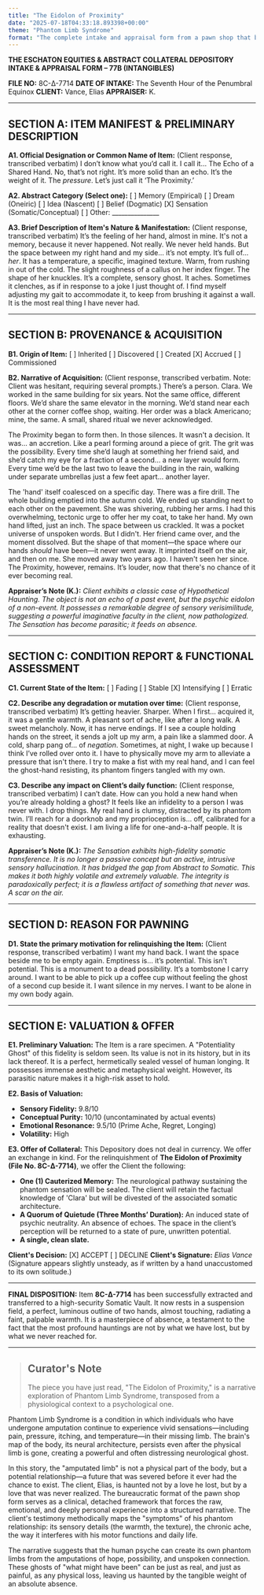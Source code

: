 ```yaml
---
title: "The Eidolon of Proximity"
date: "2025-07-18T04:33:18.893398+00:00"
theme: "Phantom Limb Syndrome"
format: "The complete intake and appraisal form from a pawn shop that buys and sells abstract concepts."
---
```




**THE ESCHATON EQUITIES & ABSTRACT COLLATERAL DEPOSITORY**
**INTAKE & APPRAISAL FORM – 77B (INTANGIBLES)**

**FILE NO:** 8C-Δ-7714
**DATE OF INTAKE:** The Seventh Hour of the Penumbral Equinox
**CLIENT:** Vance, Elias
**APPRAISER:** K.

---
**SECTION A: ITEM MANIFEST & PRELIMINARY DESCRIPTION**
---
**A1. Official Designation or Common Name of Item:**
(Client response, transcribed verbatim)
I don’t know what you’d call it. I call it... The Echo of a Shared Hand. No, that’s not right. It’s more solid than an echo. It’s the weight of it. The *pressure*. Let’s just call it ‘The Proximity.’

**A2. Abstract Category (Select one):**
[ ] Memory (Empirical) [ ] Dream (Oneiric) [ ] Idea (Nascent) [ ] Belief (Dogmatic) [X] Sensation (Somatic/Conceptual) [ ] Other: _______________

**A3. Brief Description of Item's Nature & Manifestation:**
(Client response, transcribed verbatim)
It’s the feeling of her hand, almost in mine. It's not a memory, because it never happened. Not really. We never held hands. But the space between my right hand and my side... it’s not empty. It’s full of... *her*. It has a temperature, a specific, imagined texture. Warm, from rushing in out of the cold. The slight roughness of a callus on her index finger. The shape of her knuckles. It’s a complete, sensory ghost. It aches. Sometimes it clenches, as if in response to a joke I just thought of. I find myself adjusting my gait to accommodate it, to keep from brushing it against a wall. It is the most real thing I have never had.

---
**SECTION B: PROVENANCE & ACQUISITION**
---
**B1. Origin of Item:**
[ ] Inherited [ ] Discovered [ ] Created [X] Accrued [ ] Commissioned

**B2. Narrative of Acquisition:**
(Client response, transcribed verbatim. Note: Client was hesitant, requiring several prompts.)
There’s a person. Clara. We worked in the same building for six years. Not the same office, different floors. We’d share the same elevator in the morning. We’d stand near each other at the corner coffee shop, waiting. Her order was a black Americano; mine, the same. A small, shared ritual we never acknowledged.

The Proximity began to form then. In those silences. It wasn't a decision. It was... an accretion. Like a pearl forming around a piece of grit. The grit was the possibility. Every time she’d laugh at something her friend said, and she’d catch my eye for a fraction of a second... a new layer would form. Every time we’d be the last two to leave the building in the rain, walking under separate umbrellas just a few feet apart... another layer.

The 'hand' itself coalesced on a specific day. There was a fire drill. The whole building emptied into the autumn cold. We ended up standing next to each other on the pavement. She was shivering, rubbing her arms. I had this overwhelming, tectonic urge to offer her my coat, to take her hand. My own hand lifted, just an inch. The space between us crackled. It was a pocket universe of unspoken words. But I didn't. Her friend came over, and the moment dissolved. But the shape of that moment—the space where our hands *should* have been—it never went away. It imprinted itself on the air, and then on me. She moved away two years ago. I haven't seen her since. The Proximity, however, remains. It’s louder, now that there's no chance of it ever becoming real.

**Appraiser’s Note (K.):** *Client exhibits a classic case of Hypothetical Haunting. The object is not an echo of a past event, but the psychic eidolon of a non-event. It possesses a remarkable degree of sensory verisimilitude, suggesting a powerful imaginative faculty in the client, now pathologized. The Sensation has become parasitic; it feeds on absence.*

---
**SECTION C: CONDITION REPORT & FUNCTIONAL ASSESSMENT**
---
**C1. Current State of the Item:**
[ ] Fading [ ] Stable [X] Intensifying [ ] Erratic

**C2. Describe any degradation or mutation over time:**
(Client response, transcribed verbatim)
It’s getting heavier. Sharper. When I first... acquired it, it was a gentle warmth. A pleasant sort of ache, like after a long walk. A sweet melancholy. Now, it has nerve endings. If I see a couple holding hands on the street, it sends a jolt up my arm, a pain like a slammed door. A cold, sharp pang of... of *negation*. Sometimes, at night, I wake up because I think I’ve rolled over onto it. I have to physically move my arm to alleviate a pressure that isn't there. I try to make a fist with my real hand, and I can feel the ghost-hand resisting, its phantom fingers tangled with my own.

**C3. Describe any impact on Client’s daily function:**
(Client response, transcribed verbatim)
I can’t date. How can you hold a new hand when you’re already holding a ghost? It feels like an infidelity to a person I was never with. I drop things. My real hand is clumsy, distracted by its phantom twin. I’ll reach for a doorknob and my proprioception is... off, calibrated for a reality that doesn't exist. I am living a life for one-and-a-half people. It is exhausting.

**Appraiser’s Note (K.):** *The Sensation exhibits high-fidelity somatic transference. It is no longer a passive concept but an active, intrusive sensory hallucination. It has bridged the gap from Abstract to Somatic. This makes it both highly volatile and extremely valuable. The integrity is paradoxically perfect; it is a flawless artifact of something that never was. A scar on the air.*

---
**SECTION D: REASON FOR PAWNING**
---
**D1. State the primary motivation for relinquishing the Item:**
(Client response, transcribed verbatim)
I want my hand back. I want the space beside me to be empty again. Emptiness is… it’s potential. This isn't potential. This is a monument to a dead possibility. It’s a tombstone I carry around. I want to be able to pick up a coffee cup without feeling the ghost of a second cup beside it. I want silence in my nerves. I want to be alone in my own body again.

---
**SECTION E: VALUATION & OFFER**
---
**E1. Preliminary Valuation:**
The Item is a rare specimen. A "Potentiality Ghost" of this fidelity is seldom seen. Its value is not in its history, but in its lack thereof. It is a perfect, hermetically sealed vessel of human longing. It possesses immense aesthetic and metaphysical weight. However, its parasitic nature makes it a high-risk asset to hold.

**E2. Basis of Valuation:**
*   **Sensory Fidelity:** 9.8/10
*   **Conceptual Purity:** 10/10 (uncontaminated by actual events)
*   **Emotional Resonance:** 9.5/10 (Prime Ache, Regret, Longing)
*   **Volatility:** High

**E3. Offer of Collateral:**
This Depository does not deal in currency. We offer an exchange in kind. For the relinquishment of **The Eidolon of Proximity (File No. 8C-Δ-7714)**, we offer the Client the following:

*   **One (1) Cauterized Memory:** The neurological pathway sustaining the phantom sensation will be sealed. The client will retain the factual knowledge of 'Clara' but will be divested of the associated somatic architecture.
*   **A Quorum of Quietude (Three Months’ Duration):** An induced state of psychic neutrality. An absence of echoes. The space in the client’s perception will be returned to a state of pure, unwritten potential.
*   **A single, clean slate.**

**Client's Decision:** [X] ACCEPT [ ] DECLINE
**Client's Signature:** *Elias Vance* (Signature appears slightly unsteady, as if written by a hand unaccustomed to its own solitude.)

---
**FINAL DISPOSITION:**
Item **8C-Δ-7714** has been successfully extracted and transferred to a high-security Somatic Vault. It now rests in a suspension field, a perfect, luminous outline of two hands, almost touching, radiating a faint, palpable warmth. It is a masterpiece of absence, a testament to the fact that the most profound hauntings are not by what we have lost, but by what we never reached for.

---

> ## Curator's Note
>
> The piece you have just read, "The Eidolon of Proximity," is a narrative exploration of Phantom Limb Syndrome, transposed from a physiological context to a psychological one.

Phantom Limb Syndrome is a condition in which individuals who have undergone amputation continue to experience vivid sensations—including pain, pressure, itching, and temperature—in their missing limb. The brain's map of the body, its neural architecture, persists even after the physical limb is gone, creating a powerful and often distressing neurological ghost.

In this story, the "amputated limb" is not a physical part of the body, but a potential relationship—a future that was severed before it ever had the chance to exist. The client, Elias, is haunted not by a love he lost, but by a love that was never realized. The bureaucratic format of the pawn shop form serves as a clinical, detached framework that forces the raw, emotional, and deeply personal experience into a structured narrative. The client's testimony methodically maps the "symptoms" of his phantom relationship: its sensory details (the warmth, the texture), the chronic ache, the way it interferes with his motor functions and daily life.

The narrative suggests that the human psyche can create its own phantom limbs from the amputations of hope, possibility, and unspoken connection. These ghosts of "what might have been" can be just as real, and just as painful, as any physical loss, leaving us haunted by the tangible weight of an absolute absence.
